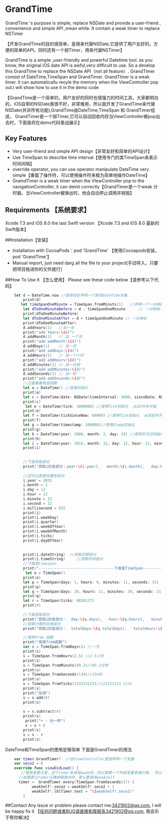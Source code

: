 # GrandTime
GrandTime 's purpose is simple,  replace NSDate and provide a user-friend , convenience and simple API ,mean while. It contain a weak timer to replace NSTimer 

【开发GrandTime的目的很简单，是用来代替NSDate,它提供了用户友好的，方便的简单的API，同时还有一个弱Timer，用来代替NSTimer】

GrandTime is a simple ,user-friendly and powerful Datetime tool. as you know, the original iOS date API is awful,very difficult to use. So a develop this GrandTime to replace the NSDate API（not all feature）. GrandTimer consist of DateTime,TimeSpan and GrandTimer. GrandTImer is a weak timer. it can automaticallu recyle the memory when the ViewController pop out.I will show how to use it in the demo code

【GrandTime是一个简单的，用户友好的同时也很强力的时间工具，大家都明白的，iOS自带的NSDate类很不好，非常难用，所以我开发了GrandTime来代替NSDate(并非所有功能),GrandTime由DateTime,TimeSpan 和 GrandTimer组成， GrandTimer是一个弱Timer,它可以自动回收内存当ViewController被pop出去时，下面我将在demo代码里战展示】

## Key Features
+ Very user-friend and simple API design【非常友好和简单的API设计】
+ Use TimeSpan to describe time interval【使用专门的类TimeSpan来表示时间间隔】
+ override operator, you can use operator manipulate DateTime very simple【重载了操作符，可以使用操作符来极为简单地操作DateTime】
+ GramdTimer is a weak timer when the VIewController pop to the navigationController, it can deinit correctly【GrandTimer是一个weak 计时器。当ViewController被弹出时，他会自动停止调用并销毁】

## Requirements 【系统要求】
Xcode 7.3 and iOS 8.0 the last Swift version 【Xcode 7.3 and iOS 8.0 最新的Swift版本】

##Installation【安装】
+ Installation with CocoaPods：pod 'GrandTime' 【使用Cocoapods安装， pod 'GrandTime'】
+ Manual import, just need darg all the file to your project[手动导入，只要把项目拖进你的文件就行]

##How To Use It 【怎么使用】
Please see these code below【请参考以下代码】

```Swift
    let d = DateTime.now //使用现在声明一个新的DateTime对象
        print(d)
       let timeSpanOneMinute = TimeSpan.fromMinuts(1)   //声明一个一分钟的TimeSpan
        let dToOneMinuteBefore = d - timeSpanOneMinute      // 一分钟前
        print(dToOneMinuteBefore)
        let dToOneMinuteAfter = d + timeSpanOneMinute // 一分钟后
        print(dToOneMinuteAfter)
        d.addYears(1)   //加一年
        print("add Years:\(d)")
        d.addMonth(1)   // 加 一个月
        print("add addMonth:\(d)")
        d.addDays(1)    // 加一天
        print("add addDays:\(d)")
        d.addHours(1)   // 加一个小时
        print("add addHours:\(d)")
        d.addMinutes(1) // 加一分钟
        print("add addMinutes:\(d)")
        d.addSeconds(1) // 加一秒
        print("add addSeconds:\(d)")
        //正面看看构造函数
        let a = DateTime() //直接初始化
        print(a)
        let c = DateTime(date: NSDate(timeInterval: 3600, sinceDate: NSDate())) //使用NSDate初始化
        print(c)
         let e = DateTime(tick: 1000000) //使用Tick初始化  从1970年开始
        print(e)
        let f = DateTime(tickSinceNow: 60000) //使用Tick初始化  从现在年开始
        print(f)
        let g = DateTime(timestamp: 100000)//使用Stamp初始化
        print(g)
        let h = DateTime(year: 2008, month: 2, day: 29) //使用年月日初始化
        print(h)
        let i = DateTime(year: 2016, month: 12, day: 12, hour: 11, minute: 44, second: 12, millisecond: 111)!//使用年月日时分秒毫秒初始化
        print(i)
        
        
        //下面获取部分
        print("获取i的各部分：year:\(i.year),   month:\(i.month),   day:\(i.day),   hour:\(i.hour),   minute:\(i.minute),   second:\(i.second),   minute:\(i.minute),   ticks:\(i.ticks),   ")
        
        //还可以直接设置各部分
        i.year = 2015
        i.month = 1
        i.day = 12
        i.hour = 12
        i.minute = 23
        i.second = 12
        i.millisecond = 555
        print(i)
        print(i.weekDay)
        print(i.quarter)
        print(i.weekOfYear)
        print(i.weekOfMonth)
        print(i.ticks)
        print(i.dayOfYear)
        
        
        print(i.dateString)  //获取日期部分
        print(i.timeString)     //获取时间部分
        //下面是timespan
        print("----------------------------------下面是TimeSpan----------------------------------")
         let o = TimeSpan()
        print(o)
        let p = TimeSpan(days: 1, hours: 0, minutes: 11, seconds: 31)
        print(p)
        let q = TimeSpan(days: 20, hours: 11, minutes: 39, seconds: 21, milliseconds: 111)!
        print(q)
        let r = TimeSpan(ticks: 9826127)
        print(r)
        
        //下面获取部分
        print("获取i的各部分：  day:\(q.days),   hour:\(q.hours),   minute:\(q.minutes),   second:\(q.seconds),   minute:\(q.milliseconds),   ticks:\(q.ticks),   ")
        //获取计算的总体部分
        print("获取i的各部分：  totalDays:\(q.totalDays),   totalHours:\(q.totalHours),   totalMinutes:\(q.totalMinutes),   second:\(q.totalSeconds)")

        //使用from 函数
        print("使用from函数")
        var s = TimeSpan.fromDays(1) //一天
        print(s)
        s = TimeSpan.fromHours(2.5) //2.5小时
        print(s)
        s = TimeSpan.fromMinuts(89.2)//89.2分钟
        print(s)
        s = TimeSpan.fromSeconds(134)//134秒
        print(s)
        s = TimeSpan.fromTicks(123123123)//123123123 tick
        print(s)
        print("加减")
        s = s.add(r)
        print(s)
        
        s = s.subtract(r)
        print(s)
         print("+ - 也一样")
         s = s + r
        print(s)
        s = s - r
        print(s)

```

DateTime和TimeSpan的使用足够简单
下面是GrandTimer的用法

```Swift
    var timer:GrandTimer?  //在ViewController里面声明一个变量
    var seco2 = 0
    override func viewDidLoad() {
       //使用者要注意，这个timer本身是waak的，所以需要一个外部变量来强引用， 所以需要赋值给一个外部变量才行
      //如果要让timer正确地释放内存，那么要使用weakself
      timer =  GrandTimer.every(TimeSpan.fromSeconds(1)) {
            weakSelf!.seco2 = weakSelf!.seco2 + 1
            weakSelf!.lblTimer.text = "\(weakSelf!.seco2)"
        }

```

##Contact 
Any issue or problem please contact me:3421902@qq.com, I will be happy fix it
【任何问题或者BUG请直接和我联系3421902@qq.com, 我会乐于帮你解决】

